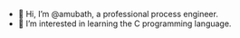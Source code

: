 - 👋 Hi, I’m @amubath, a professional process engineer.
- 👀 I’m interested in learning the C programming language.

<!---
amubath/amubath is a ✨ special ✨ repository because its `README.md` (this file) appears on your GitHub profile.
You can click the Preview link to take a look at your changes.
--->
